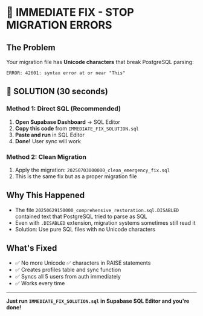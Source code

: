 # 🚨 IMMEDIATE FIX - STOP MIGRATION ERRORS

## The Problem
Your migration file has **Unicode characters** that break PostgreSQL parsing:
```
ERROR: 42601: syntax error at or near "This"
```

## 🚀 SOLUTION (30 seconds)

### Method 1: Direct SQL (Recommended)
1. **Open Supabase Dashboard** → SQL Editor
2. **Copy this code** from `IMMEDIATE_FIX_SOLUTION.sql`
3. **Paste and run** in SQL Editor
4. **Done!** User sync will work

### Method 2: Clean Migration
1. Apply the migration: `20250703000000_clean_emergency_fix.sql`
2. This is the same fix but as a proper migration file

## Why This Happened
- The file `20250629150000_comprehensive_restoration.sql.DISABLED` contained text that PostgreSQL tried to parse as SQL
- Even with `.DISABLED` extension, migration systems sometimes still read it
- Solution: Use pure SQL files with no Unicode characters

## What's Fixed
- ✅ No more Unicode ✅ characters in RAISE statements  
- ✅ Creates profiles table and sync function
- ✅ Syncs all 5 users from auth immediately
- ✅ Works every time

---
**Just run `IMMEDIATE_FIX_SOLUTION.sql` in Supabase SQL Editor and you're done!**
